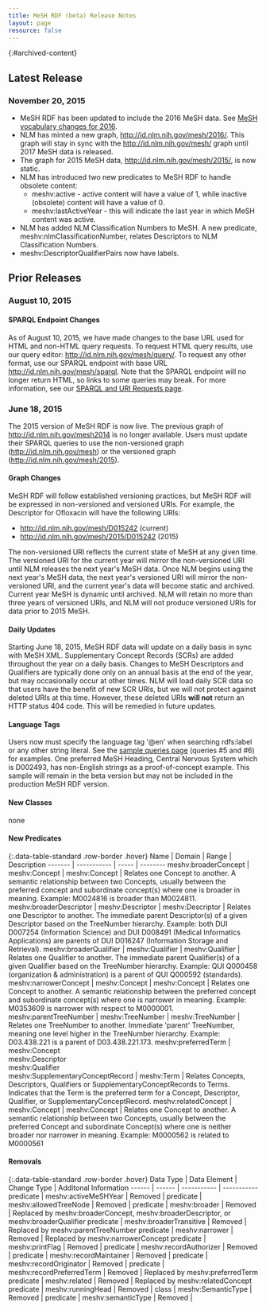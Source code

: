 ```yaml
---
title: MeSH RDF (beta) Release Notes
layout: page
resource: false
---
```



{:#archived-content}

## Latest Release

### November 20, 2015

* MeSH RDF has been updated to include the 2016 MeSH data. See [MeSH vocabulary changes for 2016](https://www.nlm.nih.gov/mesh/introduction.html#changes).
* NLM has minted a new graph, http://id.nlm.nih.gov/mesh/2016/. This graph will stay in sync with the http://id.nlm.nih.gov/mesh/ graph until 2017 MeSH data is released.
* The graph for 2015 MeSH data, http://id.nlm.nih.gov/mesh/2015/, is now static. 
* NLM has introduced two new predicates to MeSH RDF to handle obsolete content:
  * meshv:active - active content will have a value of 1, while inactive (obsolete) content will have a value of 0. 
  * meshv:lastActiveYear - this will indicate the last year in which MeSH content was active.
* NLM has added NLM Classification Numbers to MeSH. A new predicate, meshv:nlmClassificationNumber, relates Descriptors to NLM Classification Numbers. 
* meshv:DescriptorQualifierPairs now have labels. 

## Prior Releases

### August 10, 2015

#### SPARQL Endpoint Changes

As of August 10, 2015, we have made changes to the base URL used for HTML and non-HTML query requests. To request HTML query results, use our query editor: http://id.nlm.nih.gov/mesh/query/. To request any other format, use our SPARQL endpoint with base URL http://id.nlm.nih.gov/mesh/sparql. Note that the SPARQL endpoint will no longer return HTML, so links to some queries may break. For more information, see our [SPARQL and URI Requests page](sparql-and-uri-requests.html). 

### June 18, 2015

The 2015 version of MeSH RDF is now live.
The previous graph of http://id.nlm.nih.gov/mesh2014 is no longer available.
Users must update their SPARQL queries to use the non-versioned graph (http://id.nlm.nih.gov/mesh) or the versioned graph (http://id.nlm.nih.gov/mesh/2015).

#### Graph Changes

MeSH RDF will follow established versioning practices, but MeSH RDF will be expressed in non-versioned and versioned URIs. For example, the Descriptor for Ofloxacin will have the following URIs:

* http://id.nlm.nih.gov/mesh/D015242 (current)
* http://id.nlm.nih.gov/mesh/2015/D015242 (2015)

The non-versioned URI reflects the current state of MeSH at any given time. The versioned URI for the current year will mirror the non-versioned URI until NLM releases the next year's MeSH data. Once NLM begins using the next year's MeSH data, the next year's versioned URI will mirror the non-versioned URI, and the current year's data will become static and archived. Current year MeSH is dynamic until archived. NLM will retain no more than three years of versioned URIs, and NLM will not produce versioned URIs for data prior to 2015 MeSH.

#### Daily Updates
Starting June 18, 2015, MeSH RDF data will update on a daily basis in sync with MeSH XML.
Supplementary Concept Records (SCRs) are added throughout the year on a daily basis.
Changes to MeSH Descriptors and Qualifiers are typically done only on an annual basis at the end of the year,
but may occasionally occur at other times.
NLM will load daily SCR data so that users have the benefit of new SCR URIs, but we will not protect against deleted URIs at this time.
However, these deleted URIs **will not** return an HTTP status 404 code.  This will be remedied in future updates.

#### Language Tags
Users now must specify the language tag '@en' when searching rdfs:label or any other string literal.  See the [sample queries page](sample-queries.html) (queries #5 and #6) for examples.
One preferred MeSH Heading, Central Nervous System which is D002493, has non-English strings as a proof-of-concept example.  This sample will remain in the beta version but may not be included in the production MeSH RDF version.

#### New Classes

none

#### New Predicates

{:.data-table-standard .row-border .hover}
Name | Domain | Range | Description
------- | ----------- | ----- | --------
meshv:broaderConcept | meshv:Concept | meshv:Concept | Relates one Concept to another. A semantic relationship between two Concepts, usually between the preferred concept and subordinate concept(s) where one is broader in meaning. Example: M0024816 is broader than M0024811.
meshv:broaderDescriptor | meshv:Descriptor | meshv:Descriptor | Relates one Descriptor to another. The immediate parent Descriptor(s) of a given Descriptor based on the TreeNumber hierarchy. Example: both DUI D007254 (Information Science) and DUI D008491 (Medical Informatics Applications) are parents of DUI D016247 (Information Storage and Retrieval).
meshv:broaderQualifier | meshv:Qualifier | meshv:Qualifier | Relates one Qualifier to another. The immediate parent Qualifier(s) of a given Qualifier based on the TreeNumber hierarchy. Example: QUI Q000458 (organization & administration) is a parent of QUI Q000592 (standards).
meshv:narrowerConcept | meshv:Concept | meshv:Concept | Relates one Concept to another. A semantic relationship between the preferred concept and subordinate concept(s) where one is narrower in meaning. Example: M0353609 is narrower with respect to M0000001.
meshv:parentTreeNumber | meshv:TreeNumber | meshv:TreeNumber | Relates one TreeNumber to another. Immediate 'parent' TreeNumber, meaning one level higher in the TreeNumber hierarchy. Example: D03.438.221 is a parent of D03.438.221.173.
meshv:preferredTerm | meshv:Concept<br/>meshv:Descriptor<br/>meshv:Qualifier<br/>meshv:SupplementaryConceptRecord | meshv:Term | Relates Concepts, Descriptors, Qualifiers or SupplementaryConceptRecords to Terms. Indicates that the Term is the preferred term for a Concept, Descriptor, Qualifier, or SupplementaryConceptRecord.
meshv:relatedConcept | meshv:Concept | meshv:Concept | Relates one Concept to another. A semantic relationship between two Concepts, usually between the preferred Concept and subordinate Concept(s) where one is neither broader nor narrower in meaning. Example: M0000562 is related to M0000561

#### Removals

{:.data-table-standard .row-border .hover}
Data Type | Data Element | Change Type | Additonal Information
------ | ------ | ----------- | -----------
predicate | meshv:activeMeSHYear | Removed | 
predicate | meshv:allowedTreeNode | Removed |
predicate | meshv:broader | Removed | Replaced by meshv:broaderConcept, meshv:broaderDescriptor, or meshv:broaderQualifier
predicate | meshv:broaderTransitive | Removed | Replaced by meshv:parentTreeNumber 
predicate | meshv:narrower | Removed | Replaced by meshv:narrowerConcept
predicate | meshv:printFlag | Removed | 
predicate | meshv:recordAuthorizer | Removed |
predicate | meshv:recordMaintainer | Removed |
predicate | meshv:recordOriginator | Removed |
predicate | meshv:recordPreferredTerm | Removed | Replaced by meshv:preferredTerm
predicate | meshv:related | Removed | Replaced by meshv:relatedConcept
predicate | meshv:runningHead | Removed |
class | meshv:SemanticType | Removed |
predicate | meshv:semanticType | Removed |






